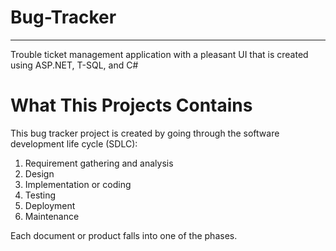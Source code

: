 # Bug-Tracker
---
Trouble ticket management application with a pleasant UI that is created using ASP.NET, T-SQL, and C#

# What This Projects Contains

This bug tracker project is created by going through the software development life cycle (SDLC):
1. Requirement gathering and analysis
1. Design
1. Implementation or coding
1. Testing
1. Deployment
1. Maintenance

Each document or product falls into one of the phases.
